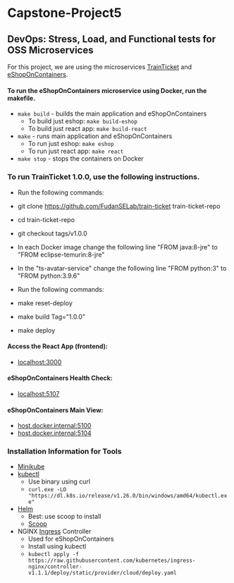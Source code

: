 # Capstone-Project5
## DevOps: Stress, Load, and Functional tests for OSS Microservices

For this project, we are using the microservices [TrainTicket](https://github.com/FudanSELab/train-ticket) and [eShopOnContainers](https://github.com/dotnet-architecture/eShopOnContainers).

#### To run the eShopOnContainers microservice using Docker, run the makefile.
 - `make build` - builds the main application and eShopOnContainers
   - To build just eshop: `make build-eshop`
   - To build just react app: `make build-react`
 - `make` - runs main application and eShopOnContainers
   - To run just eshop: `make eshop`
   - To run just react app: `make react`
 - `make stop` - stops the containers on Docker

### To run TrainTicket 1.0.0, use the following instructions.
 - Run the following commands:
 - git clone https://github.com/FudanSELab/train-ticket train-ticket-repo
 - cd train-ticket-repo
 - git checkout tags/v1.0.0

 - In each Docker image change the following line "FROM java:8-jre" to "FROM eclipse-temurin:8-jre"
 - In the "ts-avatar-service" change the following line "FROM python:3" to "FROM python:3.9.6"

 - Run the following commands:
 - make reset-deploy
 - make build Tag="1.0.0"
 - make deploy

#### Access the React App (frontend):
 - [localhost:3000](http://localhost:3000)

#### eShopOnContainers Health Check:
 - [localhost:5107](http://host.docker.internal:5107)

#### eShopOnContainers Main View:
 - [host.docker.internal:5100](http://host.docker.internal:5100)
 - [host.docker.internal:5104](http://host.docker.internal:5104)

### Installation Information for Tools
 - [Minikube](https://minikube.sigs.k8s.io/docs/start/)
 - [kubectl](https://kubernetes.io/docs/tasks/tools/install-kubectl-windows/)
   - Use binary using curl
   - `curl.exe -LO "https://dl.k8s.io/release/v1.26.0/bin/windows/amd64/kubectl.exe"`
 - [Helm](https://helm.sh/docs/intro/install/)
   - Best: use scoop to install
   - [Scoop](https://scoop.sh/)
 - NGINX [Ingress](https://kubernetes.io/docs/concepts/services-networking/ingress/) Controller
   - Used for eShopOnContainers
   - Install using kubectl
   - `kubectl apply -f https://raw.githubusercontent.com/kubernetes/ingress-nginx/controller-v1.1.1/deploy/static/provider/cloud/deploy.yaml`

